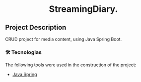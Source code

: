 <h1 align="center"> StreamingDiary. </h1>

## Project Description
<p align="justify">
CRUD project for media content, using Java Spring Boot. 
</p>

### 🛠 Tecnologias

<p align="justify"> The following tools were used in the construction of the project: </p>

- [Java Spring](https://spring.io/projects/spring-boot)
